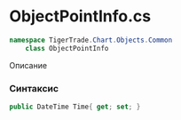 
# ObjectPointInfo.cs
```csharp
namespace TigerTrade.Chart.Objects.Common  
    class ObjectPointInfo
```

Описание

### Синтаксис
```csharp
public DateTime Time{ get; set; }
```
